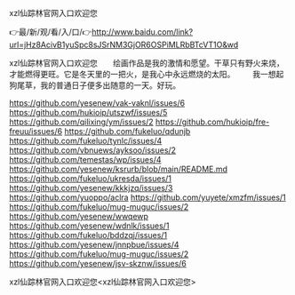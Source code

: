 xzl仙踪林官网入口欢迎您

👉最/新/观/看/入/口/👉http://www.baidu.com/link?url=jHz8AcivB1yuSpc8sJSrNM3GjOR6OSPiMLRbBTcVT1O&wd

xzl仙踪林官网入口欢迎您　　绘画作品是我的激情和愿望。干草只有野火来烧，才能燃得更旺。它是冬天里的一把火，是我心中永远燃烧的太阳。
　　我一想起狗尾草，我的普通日子便多出随意的一天。好玩。


https://github.com/yesenew/vak-vaknl/issues/6
https://github.com/hukioip/utszwf/issues/5
https://github.com/qilixing/ym/issues/2
https://github.com/hukioip/fre-freuu/issues/6
https://github.com/fukeluo/qdunjb
https://github.com/fukeluo/tynlc/issues/4
https://github.com/vbnuews/ayksoo/issues/2
https://github.com/temestas/wp/issues/4
https://github.com/yesenew/ksrurb/blob/main/README.md
https://github.com/fukeluo/ukresda/issues/1
https://github.com/yesenew/kkkjzq/issues/3
https://github.com/yuoppo/aclra
https://github.com/yuyete/xmzfm/issues/1
https://github.com/fukeluo/mug-muguc/issues/2
https://github.com/yesenew/wwqewp
https://github.com/yesenew/wdnlk/issues/1
https://github.com/fukeluo/bddzqj/issues/1
https://github.com/yesenew/jnnpbue/issues/4
https://github.com/fukeluo/mug-muguc/issues/2
https://github.com/yesenew/jsv-skznw/issues/6

xzl仙踪林官网入口欢迎您&lt;xzl仙踪林官网入口欢迎您>
